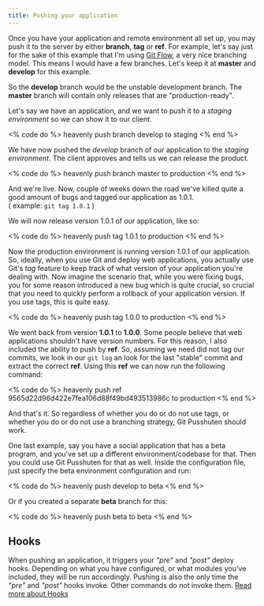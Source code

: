 ```yaml
---
title: Pushing your application
---
```


Once you have your application and remote environment all set up, you may push it to the server by either **branch**, **tag** or **ref**. For example, let's say just for the sake of this example that I'm using [Git Flow](http://nvie.com/posts/a-successful-git-branching-model/), a very nice branching model. This means I would have a few branches. Let's keep it at **master** and **develop** for this example.

So the **develop** branch would be the unstable development branch. The **master** branch will contain only releases that are "production-ready".

Let's say we have an application, and we want to push it to a _staging environment_ so we can show it to our client.

<% code do %>
heavenly push branch develop to staging
<% end %>

We have now pushed the _develop_ branch of our application to the _staging environment_. The client approves and tells us we can release the product.

<% code do %>
heavenly push branch master to production
<% end %>

And we're live. Now, couple of weeks down the road we've killed quite a good amount of bugs and tagged our application as 1.0.1.  
( example: `git tag 1.0.1` )

We will now release version 1.0.1 of our application, like so:

<% code do %>
heavenly push tag 1.0.1 to production
<% end %>

Now the production environment is running version 1.0.1 of our application. So, ideally, when you use Git and deploy web applications, you actually use Git's _tag_ feature to keep track of what version of your application you're dealing with. Now imagine the scenario that, while you were fixing bugs, you for some reason introduced a new bug which is quite crucial, so crucial that you need to quickly perform a rollback of your application version. If you use tags, this is quite easy.

<% code do %>
heavenly push tag 1.0.0 to production
<% end %>

We went back from version __1.0.1__ to __1.0.0__. Some people believe that web applications shouldn't have version numbers. For this reason, I also included the ability to push by __ref__. So, assuming we need did not tag our commits, we look in our `git log` an look for the last "stable" commit and extract the correct __ref__. Using this __ref__ we can now run the following command:

<% code do %>
heavenly push ref 9565d22d96d422e7fea106d88f49bd493513986c to production
<% end %>

And that's it. So regardless of whether you do or do not use tags, or whether you do or do not use a branching strategy, Git Pusshuten should work.

One last example, say you have a social application that has a beta program, and you've set up a different environment/codebase for that. Then you could use Git Pusshuten for that as well. Inside the configuration file, just specify the beta environment configuration and run:

<% code do %>
heavenly push develop to beta
<% end %>

Or if you created a separate __beta__ branch for this:

<% code do %>
heavenly push beta to beta
<% end %>

Hooks
-----

When pushing an application, it triggers your _"pre"_ and _"post"_ deploy hooks.
Depending on what you have configured, or what modules you've included, they will be run accordingly. Pushing is also the only time the _"pre"_ and _"post"_ hooks invoke. Other commands do not invoke them. [Read more about Hooks](/documentation/getting-started/deployment-hooks/)